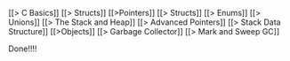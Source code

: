 [[> C Basics]]
[[> Structs]]
[[>Pointers]]
[[> Structs]]
[[> Enums]]
[[> Unions]]
[[> The Stack and Heap]]
[[> Advanced Pointers]]
[[> Stack Data Structure]]
[[>Objects]]
[[> Garbage Collector]]
[[> Mark and Sweep GC]]

Done!!!!
